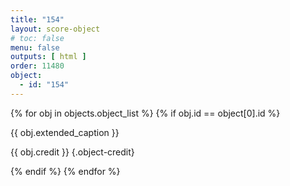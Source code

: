 ```yaml
---
title: "154"
layout: score-object
# toc: false
menu: false
outputs: [ html ]
order: 11480
object:
  - id: "154"
---
```


{% for obj in objects.object_list %}
{% if obj.id == object[0].id %}

{{ obj.extended_caption }}

{{ obj.credit }} {.object-credit}

{% endif %}
{% endfor %}
